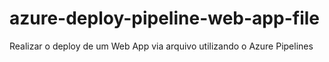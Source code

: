 # azure-deploy-pipeline-web-app-file
Realizar o deploy de um Web App via arquivo utilizando o Azure Pipelines
